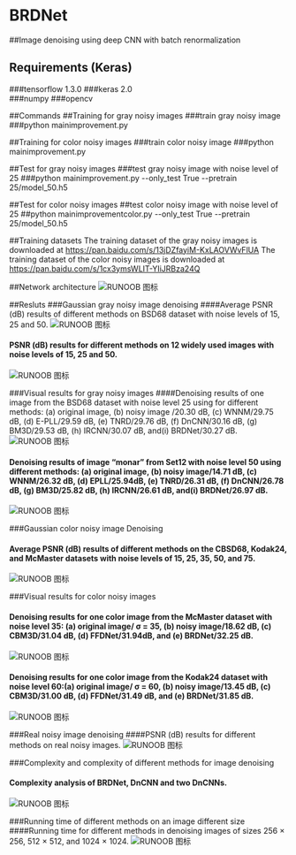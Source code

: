 # BRDNet
##Image denoising using deep CNN with batch renormalization
## Requirements (Keras)
###tensorflow 1.3.0
###keras 2.0  
###numpy 
###opencv

##Commands
##Training for gray noisy images
###train gray noisy image
###python mainimprovement.py

##Training for color noisy images
###train color noisy image
###python mainimprovement.py

##Test for gray noisy images
###test gray noisy image with noise level of 25
###python mainimprovement.py  --only_test True --pretrain 25/model_50.h5 

##Test for color noisy images
##test color noisy image with noise level of 25
##python mainimprovementcolor.py  --only_test True --pretrain 25/model_50.h5 

##Training datasets 
The  training dataset of the gray noisy images is downloaded at https://pan.baidu.com/s/13jDZfayiM-KxLAOVWvFlUA
The  training dataset of the color noisy images is downloaded at https://pan.baidu.com/s/1cx3ymsWLIT-YIiJRBza24Q

##Network architecture
![RUNOOB 图标](./result/1.png)

##Resluts
###Gaussian gray noisy image denoising
####Average PSNR (dB) results of different methods on BSD68 dataset with noise levels of 15, 25 and 50.
![RUNOOB 图标](./result/2.png)
#### PSNR (dB) results for different methods on 12 widely used images with noise levels of 15, 25 and 50.
![RUNOOB 图标](./result/3.png)

###Visual results for gray noisy images
####Denoising results of one image from the BSD68 dataset with noise level 25 using for different methods: (a) original image, (b) noisy image /20.30 dB, (c) WNNM/29.75 dB, (d) E-PLL/29.59 dB, (e) TNRD/29.76 dB, (f) DnCNN/30.16 dB, (g) BM3D/29.53 dB, (h) IRCNN/30.07 dB, and(i) BRDNet/30.27 dB.
![RUNOOB 图标](./result/4.png)
#### Denoising results of image “monar” from Set12 with noise level 50 using different methods: (a) original image, (b) noisy image/14.71 dB, (c) WNNM/26.32 dB, (d) EPLL/25.94dB, (e) TNRD/26.31 dB, (f) DnCNN/26.78 dB, (g) BM3D/25.82 dB, (h) IRCNN/26.61 dB, and(i) BRDNet/26.97 dB.
![RUNOOB 图标](./result/5.png)

###Gaussian color noisy image Denoising
#### Average PSNR (dB) results of different methods on the CBSD68, Kodak24, and McMaster datasets with noise levels of 15, 25, 35, 50, and 75.
![RUNOOB 图标](./result/6.png)

###Visual results for color noisy images
#### Denoising results for one color image from the McMaster dataset with noise level 35: (a) original image/ σ = 35, (b) noisy image/18.62 dB, (c) CBM3D/31.04 dB, (d) FFDNet/31.94dB, and (e) BRDNet/32.25 dB.
![RUNOOB 图标](./result/7.png)
#### Denoising results for one color image from the Kodak24 dataset with noise level 60:(a) original image/ σ = 60, (b) noisy image/13.45 dB, (c) CBM3D/31.00 dB, (d) FFDNet/31.49 dB, and (e) BRDNet/31.85 dB.
![RUNOOB 图标](./result/8.png)

###Real noisy image denoising
####PSNR (dB) results for different methods on real noisy images.
![RUNOOB 图标](./result/9.png)

###Complexity and complexity of different methods for image denoising
#### Complexity analysis of BRDNet, DnCNN and two DnCNNs.
![RUNOOB 图标](./result/10.png)

###Running time of different methods on an image different size 
####Running time for different methods in denoising images of sizes 256 × 256, 512 × 512, and 1024 × 1024.
![RUNOOB 图标](./result/11.png)


